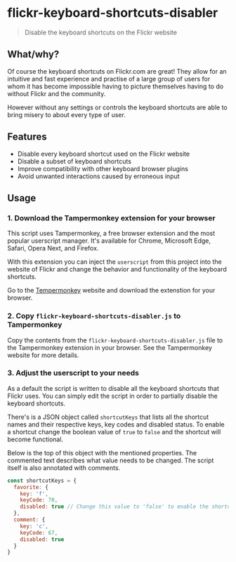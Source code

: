 # flickr-keyboard-shortcuts-disabler

> Disable the keyboard shortcuts on the Flickr website

## What/why?

Of course the keyboard shortcuts on Flickr.com are great! They allow for
an intuitive and fast experience and practise of a large group of users for
whom it has become impossible having to picture themselves having to do without
Flickr and the community.

However without any settings or controls the keyboard shortcuts are able to
bring misery to about every type of user.

## Features

* Disable every keyboard shortcut used on the Flickr website
* Disable a subset of keyboard shortcuts
* Improve compatibility with other keyboard browser plugins
* Avoid unwanted interactions caused by erroneous input

## Usage

### 1. Download the Tampermonkey extension for your browser

This script uses Tampermonkey, a free browser extension and the most popular
userscript manager. It's available for Chrome, Microsoft Edge, Safari, Opera
Next, and Firefox.

With this extension you can inject the `userscript` from this project into the
website of Flickr and change the behavior and functionality of the keyboard
shortcuts.

Go to the [Tempermonkey](http://tampermonkey.net) website and download the
extenstion for your browser.

### 2. Copy `flickr-keyboard-shortcuts-disabler.js` to Tampermonkey

Copy the contents from the `flickr-keyboard-shortcuts-disabler.js` file to
the Tampermonkey extension in your browser. See the Tampermonkey website for
more details.

### 3. Adjust the userscript to your needs

As a default the script is written to disable all the keyboard shortcuts that
Flickr uses. You can simply edit the script in order to partially disable the
keyboard shortcuts.

There's is a JSON object called `shortcutKeys` that lists all the shortcut
names and their respective keys, key codes and disabled status. To enable a
shortcut change the boolean value of `true` to `false` and the shortcut will
become functional.

Below is the top of this object with the mentioned properties. The commented
text describes what value needs to be changed. The script itself is also
annotated with comments.

```javascript
const shortcutKeys = {
  favorite: {
    key: 'f',
    keyCode: 70,
    disabled: true // Change this value to 'false' to enable the shortcut
  },
  comment: {
    key: 'c',
    keyCode: 67,
    disabled: true
  }
}
```
